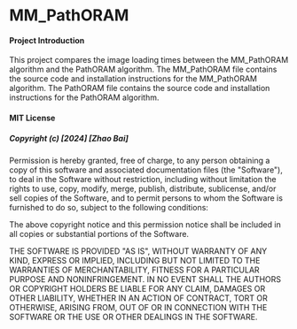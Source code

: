# MM_PathORAM
#### Project Introduction

This project compares the image loading times between the MM_PathORAM algorithm and the PathORAM algorithm. The MM_PathORAM file contains the source code and installation instructions for the MM_PathORAM algorithm. The PathORAM file contains the source code and installation instructions for the PathORAM algorithm.



#### MIT License

##### Copyright (c) [2024] [Zhao Bai]

Permission is hereby granted, free of charge, to any person obtaining a copy of this software and associated documentation files (the "Software"), to deal in the Software without restriction, including without limitation the rights to use, copy, modify, merge, publish, distribute, sublicense, and/or sell copies of the Software, and to permit persons to whom the Software is furnished to do so, subject to the following conditions:

The above copyright notice and this permission notice shall be included in all copies or substantial portions of the Software.

THE SOFTWARE IS PROVIDED "AS IS", WITHOUT WARRANTY OF ANY KIND, EXPRESS OR IMPLIED, INCLUDING BUT NOT LIMITED TO THE WARRANTIES OF MERCHANTABILITY, FITNESS FOR A PARTICULAR PURPOSE AND NONINFRINGEMENT. IN NO EVENT SHALL THE AUTHORS OR COPYRIGHT HOLDERS BE LIABLE FOR ANY CLAIM, DAMAGES OR OTHER LIABILITY, WHETHER IN AN ACTION OF CONTRACT, TORT OR OTHERWISE, ARISING FROM, OUT OF OR IN CONNECTION WITH THE SOFTWARE OR THE USE OR OTHER DEALINGS IN THE SOFTWARE.
